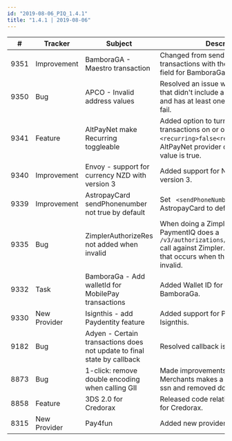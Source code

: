 ```yaml
--- 
id: "2019-08-06_PIQ_1.4.1"
title: "1.4.1 | 2019-08-06"
--- 
```



| #    | Tracker      | Subject                                                                 | Description                                                                                                                                                                      |
|------|--------------|-------------------------------------------------------------------------|----------------------------------------------------------------------------------------------------------------------------------------------------------------------------------|
| 9351 | Improvement  | BamboraGA - Maestro transaction                                         | Changed from sending Maestro transactions with the `cavv` to the `avv` field for BamboraGa.                                                                                      |
| 9350 | Bug          | APCO - Invalid address values                                           | Resolved an issue where addresses that didn't include a building number and has at least one comma in would   fail.                                                              |
| 9341 | Feature      | AltPayNet make Recurring toggleable                                     | Added option to turn recurring transactions on or off via ` <recurring>false<recurring>` in the AltPayNet provider configuration. Defalt value is true.                          |
| 9340 | Improvement  | Envoy - support for currency NZD with version 3                         | Added support for NZD on Envoy version 3.                                                                                                                                        |
| 9339 | Improvement  | AstropayCard sendPhonenumber not true by default                        | Set ` <sendPhoneNumber>` on AstropayCard to default to true.                                                                                                                     |
| 9335 | Bug          | ZimplerAuthorizeRes not added when invalid                              | When doing a Zimpler deposit PaymentIQ does a `/v3/authorizations/{authorization_id}` call against Zimpler. This fixes an issue that occurs when the result returned is invalid. |
| 9332 | Task         | BamboraGa - Add walletId for MobilePay transactions                     | Added Wallet ID for MobilePay for BamboraGa.                                                                                                                                     |
| 9330 | New Provider | Isignthis - add Paydentity feature                                      | Added support for Paydentity via Isignthis.                                                                                                                                      |
| 9182 | Bug          | Adyen - Certain transactions does not update to final state by callback | Resolved callback issue for Adyen.                                                                                                                                               |
| 8873 | Bug          | 1-click: remove double encoding when calling GII                        | Made improvements to when Merchants makes a 1-click call with ssn and removed double URL encoding.                                                                               |
| 8858 | Feature      | 3DS 2.0 for Credorax                                                    | Released code relating to3DS 2 support for Credorax.                                                                                                                             |
| 8315 | New Provider | Pay4fun                                                                 | Added new provider Pay4Fun.                                                                                                                                                      |